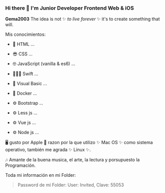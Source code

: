 ### Hi there 👋 I'm Junior Developer Frontend Web & iOS


**Gema2003** The idea is not ✨ _to live forever_ ✨ it's to create something that will.

Mis conocimientos:

- 🤪 HTML ...

- 😎 CSS ...

- 🤓 JavaScript (vanilla & es6) ...

- 👩🏼‍💻 Swift ...

- 🥸 Visual Basic ...

- 🐳 Docker ...

- ⚙️ Bootstrap ...

- ⚙️ Less js ...

- ⚙️ Vue js ...

- ⚙️ Node js ...


🖥 gusto por Apple  razon por la que utilizo ✨ Mac OS ✨  como sistema operativo, también me agrada ✨ Linux ✨.

🎶 Amante de la buena musica, el arte, la lectura y porsupuesto la Programación.

Toda mi información en mi Folder:

> Password de mi Folder:
User: Invited,
Clave: 55053
